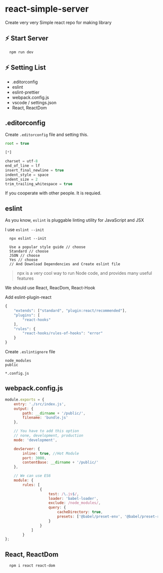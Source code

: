 # react-simple-server

Create very very Simple react repo for making library

## :zap: Start Server

```
  npm run dev
```


## :zap: Setting List

- .editorconfig
- eslint
- eslint-prettier
- webpack.config.js
- vscode / settings.json
- React, ReactDom

## .editorconfig

Create `.editorconfig` file and setting this.

```js
root = true

[*]

charset = utf-8
end_of_line = lf
insert_final_newline = true
indent_style = space
indent_size = 2
trim_trailing_whitespace = true
```

If you cooperate with other people. It is requied.

## eslint

As you know, `eslint` is pluggable linting utility for JavaScript and JSX

I use `eslint --init`

```
  npx eslint --init

  Use a popular style guide // choose
  Standard // choose
  JSON // choose
  Yes // choose
  // And Download Dependencies and Create eslint file
```

> npx is a very cool way to run Node code, and provides many useful features

We should use React, ReacDom, React-Hook

Add eslint-plugin-react

```js
{
    "extends": ["standard", "plugin:react/recommended"],
    "plugins": [
        "react-hooks"
    ],
    "rules": {
        "react-hooks/rules-of-hooks": "error"
    }
}
```


Create `.eslintignore` file

```
node_modules
public

*.config.js
```


## webpack.config.js

```js
module.exports = {
    entry: './src/index.js',
    output: {
        path: __dirname + '/public/',
        filename: 'bundle.js'
    },

    // You have to add this option
    // none, development, production
    mode: 'development',

    devServer: {
        inline: true, //Hot Module
        port: 3000,
        contentBase: __dirname + '/public/'
    },

    // We can use ES6
    module: {
        rules: [
                {
                    test: /\.js$/,
                    loader: 'babel-loader',
                    exclude: /node_modules/,
                    query: {
                        cacheDirectory: true,
                        presets: ['@babel/preset-env', '@babel/preset-react']
                    }
                }
            ]
        }
};
```

## React, ReactDom

```
  npm i react react-dom
```
